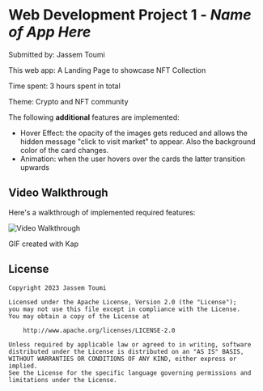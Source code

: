 # Web Development Project 1 - *Name of App Here*

Submitted by: Jassem Toumi

This web app: A Landing Page to showcase NFT Collection

Time spent: 3 hours spent in total

Theme: Crypto and NFT community

The following **additional** features are implemented:

- Hover Effect: the opacity of the images gets reduced and allows the hidden message "click to visit market" to appear. Also the background color of the card changes.
- Animation: when the user hovers over the cards the latter transition upwards 

## Video Walkthrough

Here's a walkthrough of implemented required features:

<img src='http://i.imgur.com/7G70ZxBh.gif' title='Video Walkthrough' 
width='' alt='Video Walkthrough' />

GIF created with Kap  

## License

    Copyright 2023 Jassem Toumi

    Licensed under the Apache License, Version 2.0 (the "License");
    you may not use this file except in compliance with the License.
    You may obtain a copy of the License at

        http://www.apache.org/licenses/LICENSE-2.0

    Unless required by applicable law or agreed to in writing, software
    distributed under the License is distributed on an "AS IS" BASIS,
    WITHOUT WARRANTIES OR CONDITIONS OF ANY KIND, either express or implied.
    See the License for the specific language governing permissions and
    limitations under the License.